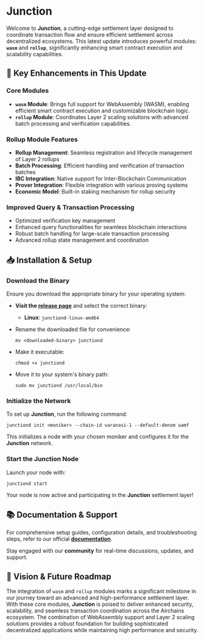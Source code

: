 # Junction

Welcome to **Junction**, a cutting-edge settlement layer designed to coordinate transaction flow and ensure efficient settlement across decentralized ecosystems. This latest update introduces powerful modules: **`wasm`** and **`rollup`**, significantly enhancing smart contract execution and scalability capabilities.

## 🚀 Key Enhancements in This Update

### **Core Modules**

- **`wasm` Module**: Brings full support for WebAssembly (WASM), enabling efficient smart contract execution and customizable blockchain logic.
- **`rollup` Module**: Coordinates Layer 2 scaling solutions with advanced batch processing and verification capabilities.

### **Rollup Module Features**

- **Rollup Management**: Seamless registration and lifecycle management of Layer 2 rollups
- **Batch Processing**: Efficient handling and verification of transaction batches
- **IBC Integration**: Native support for Inter-Blockchain Communication
- **Prover Integration**: Flexible integration with various proving systems
- **Economic Model**: Built-in staking mechanism for rollup security

### **Improved Query & Transaction Processing**

- Optimized verification key management
- Enhanced query functionalities for seamless blockchain interactions
- Robust batch handling for large-scale transaction processing
- Advanced rollup state management and coordination

## 📥 Installation & Setup

### Download the Binary

Ensure you download the appropriate binary for your operating system:

- **Visit the [release page](https://github.com/airchains-network/junction/releases/tag/v0.3.2)** and select the correct binary:

  - **Linux**: `junctiond-linux-amd64`

- Rename the downloaded file for convenience:

  ```shell
  mv <downloaded-binary> junctiond
  ```

- Make it executable:

  ```shell
  chmod +x junctiond
  ```

- Move it to your system's binary path:

  ```shell
  sudo mv junctiond /usr/local/bin
  ```

### Initialize the Network

To set up **Junction**, run the following command:

```shell
junctiond init <moniker> --chain-id varanasi-1 --default-denom uamf
```

This initializes a node with your chosen moniker and configures it for the **Junction** network.

### Start the Junction Node

Launch your node with:

```shell
junctiond start
```

Your node is now active and participating in the **Junction** settlement layer!

## 📚 Documentation & Support

For comprehensive setup guides, configuration details, and troubleshooting steps, refer to our official **[documentation](https://docs.airchains.io)**.

Stay engaged with our **community** for real-time discussions, updates, and support.

## 🎯 Vision & Future Roadmap

The integration of `wasm` and `rollup` modules marks a significant milestone in our journey toward an advanced and high-performance settlement layer. With these core modules, **Junction** is poised to deliver enhanced security, scalability, and seamless transaction coordination across the Airchains ecosystem. The combination of WebAssembly support and Layer 2 scaling solutions provides a robust foundation for building sophisticated decentralized applications while maintaining high performance and security.
